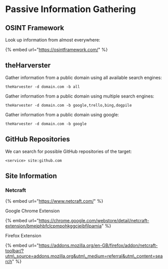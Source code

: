 # Passive Information Gathering

## OSINT Framework

Look up information from almost everywhere:

{% embed url="https://osintframework.com/" %}

## theHarverster

Gather information from a public domain using all available search engines:

```text
theHarvester -d domain.com -b all
```

Gather information from a public domain using multiple search engines:

```text
theHarvester -d domain.com -b google,trello,bing,dogpile
```

Gather information from a public domain using google:

```text
theHarvester -d domain.com -b google
```

## GitHub Repositories

We can search for possible GitHub repositories of the target:

```text
<service> site:github.com
```

## Site Information

### Netcraft

{% embed url="https://www.netcraft.com/" %}

Google Chrome Extension

{% embed url="https://chrome.google.com/webstore/detail/netcraft-extension/bmejphbfclcpmpohkggcjeibfilpamia" %}

Firefox Extension

{% embed url="https://addons.mozilla.org/en-GB/firefox/addon/netcraft-toolbar/?utm\_source=addons.mozilla.org&utm\_medium=referral&utm\_content=search" %}



